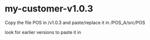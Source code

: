 # my-customer-v1.0.3

Copy the file POS in /v1.0.3
and paste/replace it in /POS_A/src/POS


look for earlier versions to paste it in
